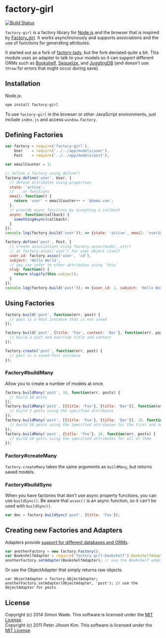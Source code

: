 # factory-girl

[![Build Status](https://travis-ci.org/aexmachina/factory-girl.png)](https://travis-ci.org/aexmachina/factory-girl)

`factory-girl` is a factory library for [Node.js](http://nodejs.org/) and the browser that is inspired by [Factory\_girl](http://github.com/thoughtbot/factory_girl). It works asynchronously and supports associations and the use of functions for generating attributes.

It started out as a fork of [factory-lady](https://github.com/petejkim/factory-lady), but the fork deviated quite a bit. This module uses an adapter to talk to your models so it can support different ORMs such as [Bookshelf](https://github.com/aexmachina/factory-girl-bookshelf),  [Sequelize](https://github.com/aexmachina/factory-girl-sequelize), and [JugglingDB](https://github.com/rehanift/factory-girl-jugglingdb) (and doesn't use `throw` for errors that might occur during save).

## Installation

Node.js:

``` bash
npm install factory-girl
```

To use `factory-girl` in the browser or other JavaScript environments, just include `index.js` and access `window.Factory`.

## Defining Factories

``` javascript
var factory = require('factory-girl'),
    User    = require('../../app/models/user'),
    Post    = require('../../app/models/post');

var emailCounter = 1;

// define a factory using define()
factory.define('user', User, {
  // define attributes using properties
  state: 'active',
  // ...or functions
  email: function() {
    return 'user' + emailCounter++ + '@demo.com';
  },
  // provide async functions by accepting a callback
  async: function(callback) {
    somethingAsync(callback);
  }
});
console.log(factory.build('user')); => {state: 'active', email: 'user1@demo.com', async: 'foo'}

factory.define('post', Post, {
  // create associations using factory.assoc(model, attr)
  // or factory.assoc('user') for user object itself
  user_id: factory.assoc('user', 'id'),
  subject: 'Hello World',
  // you can refer to other attributes using `this`
  slug: function() {
    return slugify(this.subject);
  }
});
console.log(factory.build('post')); => {user_id: 1, subject: 'Hello World', slug: 'hello-world'}
```

## Using Factories

``` javascript
factory.build('post', function(err, post) {
  // post is a Post instance that is not saved
});

factory.build('post', {title: 'Foo', content: 'Bar'}, function(err, post) {
  // build a post and override title and content
});

factory.create('post', function(err, post) {
  // post is a saved Post instance
});
```

### Factory#buildMany

Allow you to create a number of models at once.

``` javascript
factory.buildMany('post', 10, function(err, posts) {
  // build 10 posts
});
factory.buildMany('post', [{title: 'Foo'}, {title: 'Bar'}], function(err, posts) {
  // build 2 posts using the specified attributes
});
factory.buildMany('post', [{title: 'Foo'}, {title: 'Bar'}], 10, function(err, posts) {
  // build 10 posts using the specified attributes for the first and second
});
factory.buildMany('post', {title: 'Foo'}, 10, function(err, posts) {
  // build 10 posts using the specified attributes for all of them
});
```

### Factory#createMany

`factory.createMany` takes the same arguments as `buildMany`, but returns saved models.

### Factory#buildSync

When you have factories that don't use async property functions, you can use `buildSync()`. 
Be aware that `assoc()` is an async function, so it can't be used with `buildSync()`.

``` javascript
var doc = factory.buildSync('post', {title: 'Foo'});
```

## Creating new Factories and Adapters

Adapters provide [support for different databases and ORMs](https://www.npmjs.org/browse/keyword/factory-girl).

``` javascript
var anotherFactory = new factory.Factory();
var BookshelfAdapter = require('factory-girl-bookshelf').BookshelfAdapter;
anotherFactory.setAdapter(BookshelfAdapter); // use the Bookshelf adapter
```

Or use the ObjectAdapter that simply returns raw objects.

```
var ObjectAdapter = factory.ObjectAdapter;
anotherFactory.setAdapter(ObjectAdapter, 'post'); // use the ObjectAdapter for posts
```

## License

Copyright (c) 2014 Simon Wade. This software is licensed under the [MIT License](http://github.com/petejkim/factory-lady/raw/master/LICENSE).  
Copyright (c) 2011 Peter Jihoon Kim. This software is licensed under the [MIT License](http://github.com/petejkim/factory-lady/raw/master/LICENSE).  

